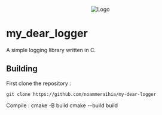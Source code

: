 <p align="center">
  <img src="https://github.com/user-attachments/assets/5a61bd2e-e187-413f-a5f5-af397e28d43f" alt="Logo"/>
</p>

# my_dear_logger
A simple logging library written in C.

## Building
First clone the repository :

    git clone https://github.com/noammeraihia/my-dear-logger

Compile :
    cmake -B build
    cmake --build build
